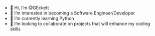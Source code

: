 - 👋 Hi, I’m @GEckett
- 👀 I’m interested in becoming a Software Engineer/Developer
- 🌱 I’m currently learning Python
- 💞️ I’m looking to collaborate on projects that will enhance my coding skills

<!---
GEckett/GEckett is a ✨ special ✨ repository because its `README.md` (this file) appears on your GitHub profile.
You can click the Preview link to take a look at your changes.
--->
